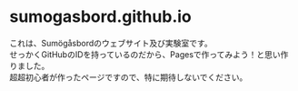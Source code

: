 # sumogasbord.github.io
これは、Sumögåsbordのウェブサイト及び実験室です。  
せっかくGitHubのIDを持っているのだから、Pagesで作ってみよう！と思い作りました。  
超超初心者が作ったページですので、特に期待しないでください。
